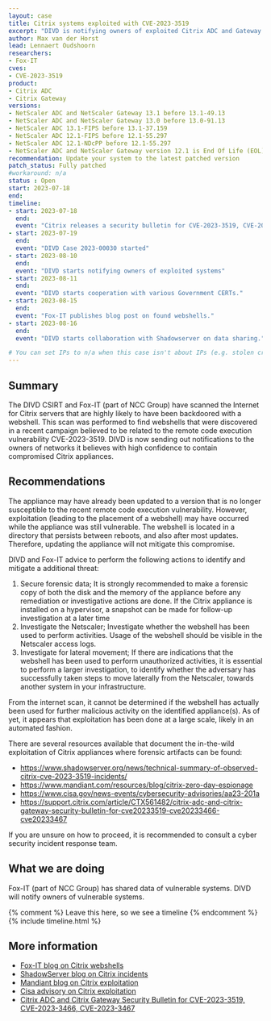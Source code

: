 ```yaml
---
layout: case
title: Citrix systems exploited with CVE-2023-3519
excerpt: "DIVD is notifying owners of exploited Citrix ADC and Gateway systems, based on scanning data obtained from Fox-IT."
author: Max van der Horst
lead: Lennaert Oudshoorn
researchers:
- Fox-IT
cves:
- CVE-2023-3519
product: 
- Citrix ADC
- Citrix Gateway
versions: 
- NetScaler ADC and NetScaler Gateway 13.1 before 13.1-49.13 
- NetScaler ADC and NetScaler Gateway 13.0 before 13.0-91.13 
- NetScaler ADC 13.1-FIPS before 13.1-37.159
- NetScaler ADC 12.1-FIPS before 12.1-55.297
- NetScaler ADC 12.1-NDcPP before 12.1-55.297
- NetScaler ADC and NetScaler Gateway version 12.1 is End Of Life (EOL) and is vulnerable.
recommendation: Update your system to the latest patched version
patch_status: Fully patched
#workaround: n/a
status : Open
start: 2023-07-18
end: 
timeline:
- start: 2023-07-18
  end:
  event: "Citrix releases a security bulletin for CVE-2023-3519, CVE-2023-3467 and CVE-2023-3466"
- start: 2023-07-19
  end:
  event: "DIVD Case 2023-00030 started"
- start: 2023-08-10
  end:
  event: "DIVD starts notifying owners of exploited systems"
- start: 2023-08-11
  end:
  event: "DIVD starts cooperation with various Government CERTs."
- start: 2023-08-15
  end:
  event: "Fox-IT publishes blog post on found webshells."
- start: 2023-08-16
  end:
  event: "DIVD starts collaboration with Shadowserver on data sharing."

# You can set IPs to n/a when this case isn't about IPs (e.g. stolen credentials)
---
```

## Summary

The DIVD CSIRT and Fox-IT (part of NCC Group) have scanned the Internet for Citrix servers that are highly likely to have been backdoored with a webshell. This scan was performed to find webshells that were discovered in a recent campaign believed to be related to the remote code execution vulnerability CVE-2023-3519. DIVD is now sending out notifications to the owners of networks it believes with high confidence to contain compromised Citrix appliances.

## Recommendations

The appliance may have already been updated to a version that is no longer susceptible to the recent remote code execution vulnerability. However, exploitation (leading to the placement of a webshell) may have occurred while the appliance was still vulnerable. The webshell is located in a directory that persists between reboots, and also after most updates. Therefore, updating the appliance will not mitigate this compromise.

DIVD and Fox-IT advice to perform the following actions to identify and mitigate a additional threat:
1.    Secure forensic data; It is strongly recommended to make a forensic copy of both the disk and the memory of the appliance before any remediation or investigative actions are done. If the Citrix appliance is installed on a hypervisor, a snapshot can be made for follow-up investigation at a later time
2. Investigate the Netscaler; Investigate whether the webshell has been used to perform activities. Usage of the webshell should be visible in the Netscaler access logs.
3. Investigate for lateral movement; If there are indications that the webshell has been used to perform unauthorized activities, it is essential to perform a larger investigation, to identify whether the adversary has successfully taken steps to move laterally from the Netscaler, towards another system in your infrastructure.

From the internet scan, it cannot be determined if the webshell has actually been used for further malicious activity on the identified appliance(s). As of yet, it appears that exploitation has been done at a large scale, likely in an automated fashion.

There are several resources available that document the in-the-wild exploitation of Citrix appliances where forensic artifacts can be found:
* https://www.shadowserver.org/news/technical-summary-of-observed-citrix-cve-2023-3519-incidents/
* https://www.mandiant.com/resources/blog/citrix-zero-day-espionage
* https://www.cisa.gov/news-events/cybersecurity-advisories/aa23-201a
* https://support.citrix.com/article/CTX561482/citrix-adc-and-citrix-gateway-security-bulletin-for-cve20233519-cve20233466-cve20233467

If you are unsure on how to proceed, it is recommended to consult a cyber security incident response team.


## What we are doing

Fox-IT (part of NCC Group) has shared data of vulnerable systems. DIVD will notify owners of vulnerable systems.


{% comment %}  Leave this here, so we see a timeline {% endcomment %}
{% include timeline.html %}


## More information


* [Fox-IT blog on Citrix webshells](https://research.nccgroup.com/2023/08/15/approximately-2000-citrix-netscalers-backdoored-in-mass-exploitation-campaign/)
* [ShadowServer blog on Citrix incidents](https://www.shadowserver.org/news/technical-summary-of-observed-citrix-cve-2023-3519-incidents/)
* [Mandiant blog on Citrix exploitation](https://www.mandiant.com/resources/blog/citrix-zero-day-espionage)
* [Cisa advisory on Citrix exploitation](https://www.cisa.gov/news-events/cybersecurity-advisories/aa23-201a)
* [Citrix ADC and Citrix Gateway Security Bulletin for CVE-2023-3519, CVE-2023-3466, CVE-2023-3467](https://support.citrix.com/article/CTX561482/citrix-adc-and-citrix-gateway-security-bulletin-for-cve20233519-cve20233466-cve20233467)
